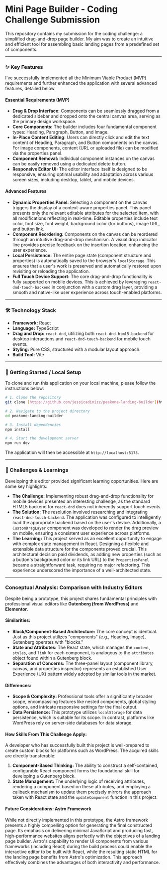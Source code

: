 # Mini Page Builder - Coding Challenge Submission

This repository contains my submission for the coding challenge: a simplified drag-and-drop page builder. My aim was to create an intuitive and efficient tool for assembling basic landing pages from a predefined set of components.

---

### ✨ Key Features

I've successfully implemented all the Minimum Viable Product (MVP) requirements and further enhanced the application with several advanced features, detailed below.

#### Essential Requirements (MVP)

* **Drag & Drop Interface:** Components can be seamlessly dragged from a dedicated sidebar and dropped onto the central canvas area, serving as the primary design workspace.
* **Core Components:** The builder includes four fundamental component types: Heading, Paragraph, Button, and Image.
* **In-Place Content Editing:** Users can directly click and edit the text content of Heading, Paragraph, and Button components on the canvas. For image components, content (URL or uploaded file) can be modified via the properties panel.
* **Component Removal:** Individual component instances on the canvas can be easily removed using a dedicated delete button.
* **Responsive Editor UI:** The editor interface itself is designed to be responsive, ensuring optimal usability and adaptation across various screen sizes, including desktop, tablet, and mobile devices.

#### Advanced Features

* **Dynamic Properties Panel:** Selecting a component on the canvas triggers the display of a context-aware properties panel. This panel presents only the relevant editable attributes for the selected item, with all modifications reflecting in real-time. Editable properties include text color, font size, font weight, background color (for buttons), image URL, and button link.
* **Component Reordering:** Components on the canvas can be reordered through an intuitive drag-and-drop mechanism. A visual drop indicator line provides precise feedback on the insertion location, enhancing the user experience.
* **Local Persistence:** The entire page state (component structure and properties) is automatically saved to the browser's `localStorage`. This ensures that a user's work is preserved and automatically restored upon revisiting or reloading the application.
* **Full Touch Device Support:** The core drag-and-drop functionality is fully supported on mobile devices. This is achieved by leveraging `react-dnd-touch-backend` in conjunction with a custom drag layer, providing a smooth and native-like user experience across touch-enabled platforms.

---

### 🛠️ Technology Stack

* **Framework:** React
* **Language:** TypeScript
* **Drag and Drop:** `react-dnd`, utilizing both `react-dnd-html5-backend` for desktop interactions and `react-dnd-touch-backend` for mobile touch events.
* **Styling:** Pure CSS, structured with a modular layout approach.
* **Build Tool:** Vite

---

### 🏃 Getting Started / Local Setup

To clone and run this application on your local machine, please follow the instructions below:

```bash
# 1. Clone the repository
git clone [https://github.com/jessicadinizz/peakone-landing-builder](https://github.com/jessicadinizz/peakone-landing-builder)

# 2. Navigate to the project directory
cd peakone-landing-builder

# 3. Install dependencies
npm install

# 4. Start the development server
npm run dev
```

The application will then be accessible at `http://localhost:5173`.

-----

### 🧠 Challenges & Learnings

Developing this editor provided significant learning opportunities. Here are some key highlights:

* **The Challenge:** Implementing robust drag-and-drop functionality for mobile devices presented an interesting challenge, as the standard HTML5 backend for `react-dnd` does not inherently support touch events.
* **The Solution:** The resolution involved researching and integrating `react-dnd-touch-backend`. The application was configured to intelligently load the appropriate backend based on the user's device. Additionally, a `CustomDragLayer` component was developed to render the drag preview on mobile, ensuring a consistent user experience across platforms.
* **The Learning:** This project served as an excellent opportunity to engage with complex state management in React. Designing a flexible and extensible data structure for the components proved crucial. This architectural decision paid dividends, as adding new properties (such as a button's background color or its link URL) to the `PropertiesPanel` became a straightforward task, requiring no major refactoring. This experience underscored the importance of a well-architected state.

-----

### Conceptual Analysis: Comparison with Industry Editors

Despite being a prototype, this project shares fundamental principles with professional visual editors like **Gutenberg (from WordPress)** and **Elementor**.

#### Similarities:

* **Block/Component-Based Architecture:** The core concept is identical. Just as this project utilizes "components" (e.g., Heading, Image), Gutenberg operates with "blocks."
* **State and Attributes:** The React state, which manages the `content`, `styles`, and `link` for each component, is analogous to the `attributes` object found within a Gutenberg block.
* **Separation of Concerns:** The three-panel layout (component library, canvas, and properties inspector) represents an established User Experience (UX) pattern widely adopted by similar tools in the market.

#### Differences:

* **Scope & Complexity:** Professional tools offer a significantly broader scope, encompassing features like nested components, global styling options, and intricate responsive settings for the final output.
* **Data Persistence:** This prototype utilizes `localStorage` for data persistence, which is suitable for its scope. In contrast, platforms like WordPress rely on server-side databases for data storage.

#### How Skills From This Challenge Apply:

A developer who has successfully built this project is well-prepared to create custom blocks for platforms such as WordPress. The acquired skills are directly transferable:

1.  **Component-Based Thinking:** The ability to construct a self-contained, configurable React component forms the foundational skill for developing a Gutenberg block.
2.  **State Management:** The underlying logic of receiving attributes, rendering a component based on these attributes, and employing a callback mechanism to update them precisely mirrors the approach taken with React state and the `updateComponent` function in this project.

#### Future Considerations: Astro Framework

While not directly implemented in this prototype, the Astro framework presents a highly compelling option for generating the final constructed page. Its emphasis on delivering minimal JavaScript and producing fast, high-performance websites aligns perfectly with the objectives of a landing page builder. Astro's capability to render UI components from various frameworks (including React) during the build process could enable the interactive editor to be built with React, while the resulting static HTML for the landing page benefits from Astro's optimization. This approach effectively combines the advantages of both interactivity and performance.
